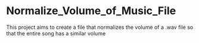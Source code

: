 # Normalize_Volume_of_Music_File
This project aims to create a file that normalizes the volume of a .wav file so that the entire song has a similar volume
